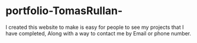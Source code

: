 # portfolio-TomasRullan-
I created this website to make is easy for people to see my projects that I have completed, Along with a way to contact me by Email or phone number.

